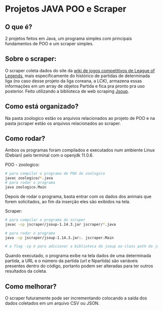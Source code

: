 # Projetos JAVA POO e Scraper

## O que é?
2 projetos feitos em Java, um programa simples com principais fundamentos de POO e um scraper simples.

## Sobre o scraper:
O scraper coleta dados do site da [wiki de jogos competitivos de League of Legends](https://lol.fandom.com/wiki/LCK/2021_Season/Summer_Season/Match_History), mais especificamente do histórico de partidas de determinada liga (no caso desse projeto da liga coreana, a LCK), armazena essas informações em um array de objetos Partida e fica pra pronto pra uso posterior. Feito utilizando a biblioteca de web scraping [Jsoup](https://jsoup.org/).

## Como está organizado?
Na pasta zoologico estão os arquivos relacionados ao projeto de POO e na pasta jscraper estão os arquivos relacionados ao scraper.

## Como rodar?
Ambos os programas foram compilados e executados num ambiente Linux (Debian) pelo terminal com o openjdk 11.0.6.

POO - zoologico:
~~~bash
# para compilar o programa de POO do zoologico
javac zoologico/*.java
# para rodar o programa
java zoologico.Main
~~~
Depois de rodar o programa, basta entrar com os dados dos animais que forem solicitados, ao fim da inserção eles são exibidos na tela.


Scraper:
~~~bash
# para compilar o programa do scraper
javac -cp jscraper/jsoup-1.14.3.jar jscraper/*.java

# para rodar o programa
java -cp jscraper/jsoup-1.14.3.jar:. jscraper.Main

# a flag -cp é para adicionar a biblioteca do jsoup ao class path do java
~~~
Quando executado, o programa exibe na tela dados de uma determinada partida, a URL e o número da partida (url e Npartida) são variáveis presentes dentro do código, portanto podem ser alteradas para ter outros resultados da coleta.

## Como melhorar?
O scraper futuramente pode ser incrementando colocando a saída dos dados coletados em um arquivo CSV ou JSON.
